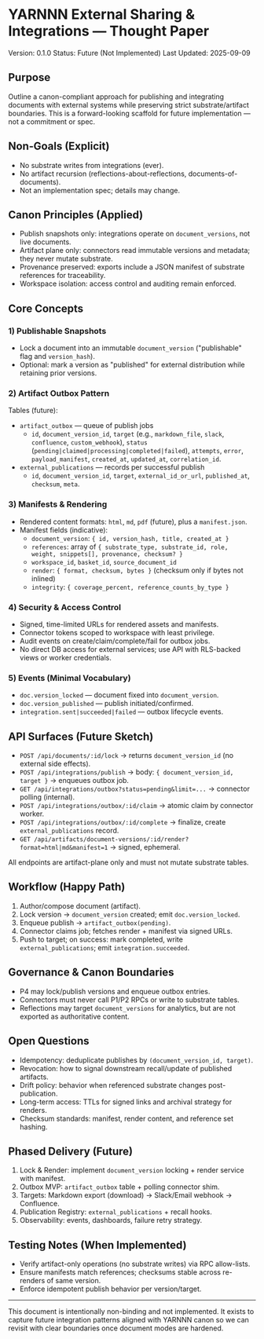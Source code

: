 # YARNNN External Sharing & Integrations — Thought Paper

Version: 0.1.0
Status: Future (Not Implemented)
Last Updated: 2025-09-09

## Purpose
Outline a canon-compliant approach for publishing and integrating documents with external systems while preserving strict substrate/artifact boundaries. This is a forward-looking scaffold for future implementation — not a commitment or spec.

## Non‑Goals (Explicit)
- No substrate writes from integrations (ever).
- No artifact recursion (reflections-about-reflections, documents-of-documents).
- Not an implementation spec; details may change.

## Canon Principles (Applied)
- Publish snapshots only: integrations operate on `document_versions`, not live documents.
- Artifact plane only: connectors read immutable versions and metadata; they never mutate substrate.
- Provenance preserved: exports include a JSON manifest of substrate references for traceability.
- Workspace isolation: access control and auditing remain enforced.

## Core Concepts

### 1) Publishable Snapshots
- Lock a document into an immutable `document_version` ("publishable" flag and `version_hash`).
- Optional: mark a version as "published" for external distribution while retaining prior versions.

### 2) Artifact Outbox Pattern
Tables (future):
- `artifact_outbox` — queue of publish jobs
  - `id`, `document_version_id`, `target` (e.g., `markdown_file`, `slack`, `confluence`, `custom_webhook`), `status` (`pending|claimed|processing|completed|failed`), `attempts`, `error`, `payload_manifest`, `created_at`, `updated_at`, `correlation_id`.
- `external_publications` — records per successful publish
  - `id`, `document_version_id`, `target`, `external_id_or_url`, `published_at`, `checksum`, `meta`.

### 3) Manifests & Rendering
- Rendered content formats: `html`, `md`, `pdf` (future), plus a `manifest.json`.
- Manifest fields (indicative):
  - `document_version`: `{ id, version_hash, title, created_at }`
  - `references`: array of `{ substrate_type, substrate_id, role, weight, snippets[], provenance, checksum? }`
  - `workspace_id`, `basket_id`, `source_document_id`
  - `render`: `{ format, checksum, bytes }` (checksum only if bytes not inlined)
  - `integrity`: `{ coverage_percent, reference_counts_by_type }`

### 4) Security & Access Control
- Signed, time-limited URLs for rendered assets and manifests.
- Connector tokens scoped to workspace with least privilege.
- Audit events on create/claim/complete/fail for outbox jobs.
- No direct DB access for external services; use API with RLS-backed views or worker credentials.

### 5) Events (Minimal Vocabulary)
- `doc.version_locked` — document fixed into `document_version`.
- `doc.version_published` — publish initiated/confirmed.
- `integration.sent|succeeded|failed` — outbox lifecycle events.

## API Surfaces (Future Sketch)
- `POST /api/documents/:id/lock` → returns `document_version_id` (no external side effects).
- `POST /api/integrations/publish` → body: `{ document_version_id, target }` → enqueues outbox job.
- `GET /api/integrations/outbox?status=pending&limit=...` → connector polling (internal).
- `POST /api/integrations/outbox/:id/claim` → atomic claim by connector worker.
- `POST /api/integrations/outbox/:id/complete` → finalize, create `external_publications` record.
- `GET /api/artifacts/document-versions/:id/render?format=html|md&manifest=1` → signed, ephemeral.

All endpoints are artifact-plane only and must not mutate substrate tables.

## Workflow (Happy Path)
1) Author/compose document (artifact).
2) Lock version → `document_version` created; emit `doc.version_locked`.
3) Enqueue publish → `artifact_outbox(pending)`.
4) Connector claims job; fetches render + manifest via signed URLs.
5) Push to target; on success: mark completed, write `external_publications`; emit `integration.succeeded`.

## Governance & Canon Boundaries
- P4 may lock/publish versions and enqueue outbox entries.
- Connectors must never call P1/P2 RPCs or write to substrate tables.
- Reflections may target `document_versions` for analytics, but are not exported as authoritative content.

## Open Questions
- Idempotency: deduplicate publishes by `(document_version_id, target)`.
- Revocation: how to signal downstream recall/update of published artifacts.
- Drift policy: behavior when referenced substrate changes post-publication.
- Long-term access: TTLs for signed links and archival strategy for renders.
- Checksum standards: manifest, render content, and reference set hashing.

## Phased Delivery (Future)
1) Lock & Render: implement `document_version` locking + render service with manifest.
2) Outbox MVP: `artifact_outbox` table + polling connector shim.
3) Targets: Markdown export (download) → Slack/Email webhook → Confluence.
4) Publication Registry: `external_publications` + recall hooks.
5) Observability: events, dashboards, failure retry strategy.

## Testing Notes (When Implemented)
- Verify artifact-only operations (no substrate writes) via RPC allow-lists.
- Ensure manifests match references; checksums stable across re-renders of same version.
- Enforce idempotent publish behavior per version/target.

---

This document is intentionally non-binding and not implemented. It exists to capture future integration patterns aligned with YARNNN canon so we can revisit with clear boundaries once document modes are hardened.

